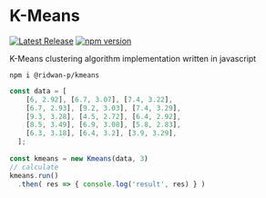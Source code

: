 # K-Means
[![Latest Release](https://img.shields.io/github/v/release/ridwan-p/kmeans.svg)](https://github.com/ridwan-p/kmeans/releases)
[![npm version](https://badge.fury.io/js/@ridwan-p%2Fkmeans.svg)](https://badge.fury.io/js/@ridwan-p%2Fkmeans)

K-Means clustering algorithm implementation written in javascript

```console
npm i @ridwan-p/kmeans
```


```js
const data = [
    [6, 2.92], [6.7, 3.07], [7.4, 3.22],
    [6.7, 2.93], [9.2, 3.03], [7.4, 3.29],
    [9.3, 3.28], [4.5, 2.72], [6.4, 2.92],
    [8.5, 3.49], [6.9, 3.08], [5.8, 2.83],
    [6.3, 3.18], [6.4, 3.2], [3.9, 3.29],
  ];
  
const kmeans = new Kmeans(data, 3)
// calculate
kmeans.run()
  .then( res => { console.log('result', res) } )
```
